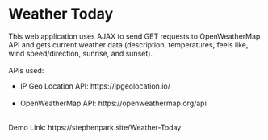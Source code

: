 # Weather Today
This web application uses AJAX to send GET requests to OpenWeatherMap API and gets current weather data (description, temperatures, feels like, wind speed/direction, sunrise, and sunset).<br /><br />
APIs used:<br />
<ul>
<li>IP Geo Location API: https://ipgeolocation.io/</li><br />
<li>OpenWeatherMap API: https://openweathermap.org/api</li>
</ul>
<br />
Demo Link: https://stephenpark.site/Weather-Today